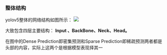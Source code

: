 ### 整体结构

yolov5整体的网络结构如图所示：
![](https://i-blog.csdnimg.cn/blog_migrate/e69b4512065c2b28bcfaf379faacba76.png)

大致包含四层主要结构：
**Input 、BackBone、Neck、Head。**


在图中的Dense Prediction即密集预测和Sparse Prediction即稀疏预测两者都是头部的内容，实际上这两个是根据模型表现择其一